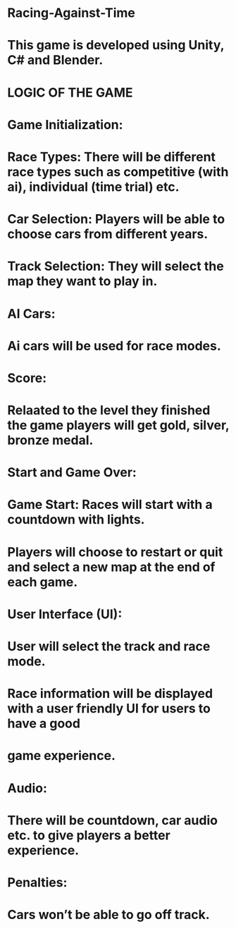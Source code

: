 # Racing-Against-Time
# This game is developed using Unity, C# and Blender.
# LOGIC OF THE GAME

# Game Initialization:

#  Race Types: There will be different race types such as competitive (with ai), individual (time trial) etc.
#  Car Selection: Players will be able to choose cars from different years.
#  Track Selection: They will select the map they want to play in.

# AI Cars:
#  Ai cars will be used for race modes.

# Score:
#  Relaated to the level they finished the game players will get gold, silver, bronze medal.

# Start and Game Over:
#  Game Start: Races will start with a countdown with lights.
#  Players will choose to restart or quit and select a new map at the end of each game.

# User Interface (UI):
#  User will select the track and race mode.
#  Race information will be displayed with a user friendly UI for users to have a good
#  game experience.

# Audio:
#  There will be countdown, car audio etc. to give players a better experience.

# Penalties:
#  Cars won’t be able to go off track.
